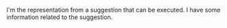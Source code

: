 I'm the representation from a suggestion that can be executed.
I have some information related to the suggestion.
